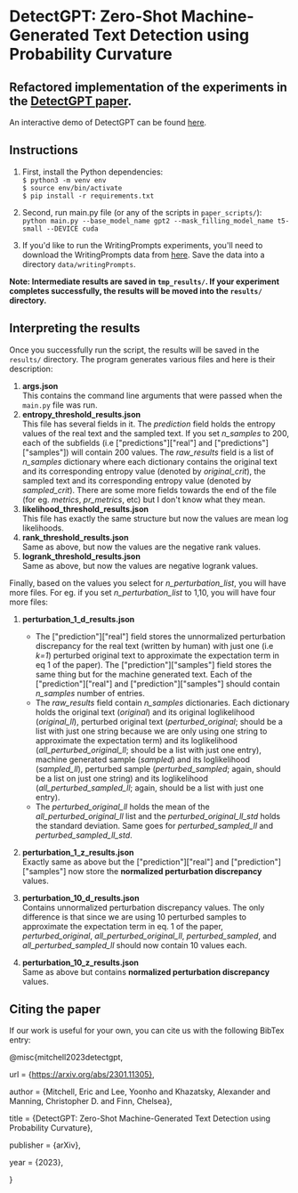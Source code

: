 
# DetectGPT: Zero-Shot Machine-Generated Text Detection using Probability Curvature

## Refactored implementation of the experiments in the [DetectGPT paper](https://arxiv.org/abs/2301.11305v1).

An interactive demo of DetectGPT can be found [here](https://detectgpt.ericmitchell.ai).

## Instructions
1. First, install the Python dependencies: <br/>
    `$ python3 -m venv env` <br/>
    `$ source env/bin/activate` <br/>
    `$ pip install -r requirements.txt` <br/>
  
2. Second, run main.py file (or any of the scripts in `paper_scripts/`): <br/>
`python main.py --base_model_name gpt2 --mask_filling_model_name t5-small --DEVICE cuda`

3. If you'd like to run the WritingPrompts experiments, you'll need to download the WritingPrompts data from [here](https://www.kaggle.com/datasets/ratthachat/writing-prompts). Save the data into a directory `data/writingPrompts`.
 

**Note: Intermediate results are saved in `tmp_results/`. If your experiment completes successfully, the results will be moved into the `results/` directory.**

## Interpreting the results
Once you successfully run the script, the results will be saved in the `results/` directory. The program generates various files and here is their description:

1. **args.json** <br/>
This contains the command line arguments that were passed when the `main.py` file was run.
2. **entropy_threshold_results.json** <br/>
This file has several fields in it. The *prediction* field holds the entropy values of the real text and the sampled text. If you set *n_samples* to 200, each of the subfields (i.e ["predictions"]["real"] and  ["predictions"]["samples"]) will contain 200 values. The *raw_results* field is a list of *n_samples* dictionary where each dictionary contains the original text and its corresponding entropy value (denoted by *original_crit*), the sampled text and its corresponding entropy value (denoted by *sampled_crit*). There are some more fields towards the end of the file (for eg.  *metrics*, *pr_metrics*, etc) but I don't know what they mean.
3. **likelihood_threshold_results.json** <br/>
This file has exactly the same structure but now the values are mean log likelihoods.
4. **rank_threshold_results.json** <br/>
Same as above, but now the values are the negative rank values.
5. **logrank_threshold_results.json** <br/>
Same as above, but now the values are negative logrank values.

Finally, based on the values you select for *n_perturbation_list*, you will have more files. For eg. if you set *n_perturbation_list* to 1,10, you will have four more files:

 1. **perturbation_1_d_results.json** <br/>
	* The ["prediction"]["real"] field stores the unnormalized perturbation discrepancy for the real text (written by human) with just one (i.e *k=1*) perturbed original text to approximate the expectation term in eq 1 of the paper). The ["prediction"]["samples"] field stores the same thing but for the machine generated text. Each of the ["prediction"]["real"] and ["prediction"]["samples"] should contain *n_samples* number of entries.
	* The *raw_results* field contain *n_samples* dictionaries. Each dictionary holds the original text (*original*) and its original loglikelihood (*original_ll*), perturbed original text (*perturbed_original*; should be a list with just one string because we are only using one string to approximate the expectation term) and its loglikelihood (*all_perturbed_original_ll*; should be a list with just one entry), machine generated sample (*sampled*) and its loglikelihood (*sampled_ll*), perturbed sample (*perturbed_sampled*; again, should be a list on just one string) and its loglikelihood (*all_perturbed_sampled_ll*; again, should be a list with just one entry). 
	* The *perturbed_original_ll* holds the mean of the *all_perturbed_original_ll* list and the *perturbed_original_ll_std* holds the standard deviation. Same goes for *perturbed_sampled_ll* and *perturbed_sampled_ll_std*.

2. **perturbation_1_z_results.json** <br/>
Exactly same as above but the ["prediction"]["real"] and ["prediction"]["samples"] now store the **normalized perturbation discrepancy** values.

3. **perturbation_10_d_results.json** <br/>
Contains unnormalized perturbation discrepancy values. The only difference is that since we are using 10 perturbed samples to approximate the expectation term in eq. 1 of the paper, *perturbed_original*, *all_perturbed_original_ll*, *perturbed_sampled*, and *all_perturbed_sampled_ll* should now contain 10 values each.

4. **perturbation_10_z_results.json** <br/>
Same as above but contains **normalized perturbation discrepancy** values.


## Citing the paper

If our work is useful for your own, you can cite us with the following BibTex entry:

@misc{mitchell2023detectgpt,

url = {https://arxiv.org/abs/2301.11305},

author = {Mitchell, Eric and Lee, Yoonho and Khazatsky, Alexander and Manning, Christopher D. and Finn, Chelsea},

title = {DetectGPT: Zero-Shot Machine-Generated Text Detection using Probability Curvature},

publisher = {arXiv},

year = {2023},

}
